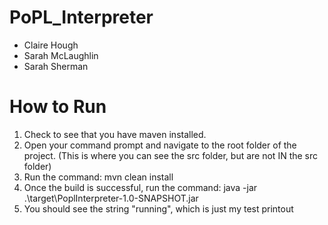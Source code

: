 # PoPL_Interpreter
- Claire Hough
- Sarah McLaughlin
- Sarah Sherman

# How to Run
1. Check to see that you have maven installed.
2. Open your command prompt and navigate to the root folder of the project. (This is where you can see the src folder, but are not IN the src folder)
3. Run the command: mvn clean install
4. Once the build is successful, run the command: java -jar .\target\PoplInterpreter-1.0-SNAPSHOT.jar
5. You should see the string "running", which is just my test printout
